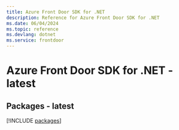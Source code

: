 ```yaml
---
title: Azure Front Door SDK for .NET
description: Reference for Azure Front Door SDK for .NET
ms.date: 06/04/2024
ms.topic: reference
ms.devlang: dotnet
ms.service: frontdoor
---
```

# Azure Front Door SDK for .NET - latest
## Packages - latest
[!INCLUDE [packages](front-door-index.md)]